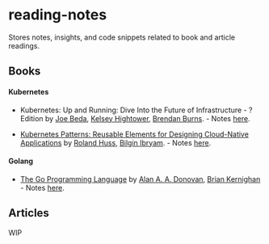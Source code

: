 # reading-notes
Stores notes, insights, and code snippets related to book and article readings.

## Books

#### Kubernetes

- Kubernetes: Up and Running: Dive Into the Future of Infrastructure - ? Edition by [Joe Beda](https://www.linkedin.com/in/jbeda/), [Kelsey Hightower](https://github.com/kelseyhightower), [Brendan Burns](https://github.com/brendandburns). - Notes [here](https://github.com/slucasandrade/reading-notes/tree/master/books/Kubernetes/Kubernetes:_Up_and_Running:_Dive_Into_the_Future_of_Infrastructure).

- [Kubernetes Patterns: Reusable Elements for Designing Cloud-Native Applications](https://k8spatterns.io/) by [Roland Huss](https://ro14nd.de/), [Bilgin Ibryam](https://github.com/bibryam). - Notes [here](https://github.com/slucasandrade/reading-notes/tree/master/books/Kubernetes/Kubernetes_Patterns:_Reusable_Elements_for_Designing_Cloud-Native_Applications).

#### Golang

- [The Go Programming Language](https://www.gopl.io/) by [Alan A. A. Donovan](https://github.com/adonovan), [Brian Kernighan](https://www.cs.princeton.edu/~bwk/) - Notes [here](https://github.com/slucasandrade/reading-notes/tree/master/books/golang/The_Go_Programming_Language).

## Articles

WIP
